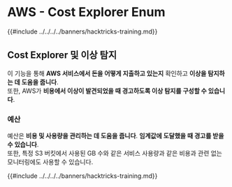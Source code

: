 # AWS - Cost Explorer Enum

{{#include ../../../../banners/hacktricks-training.md}}

## Cost Explorer 및 이상 탐지

이 기능을 통해 **AWS 서비스에서 돈을 어떻게 지출하고 있는지** 확인하고 **이상을 탐지하는 데 도움을 줍니다**.\
또한, AWS가 **비용에서 이상이 발견되었을 때 경고하도록 이상 탐지를 구성할 수 있습니다**.

### 예산

예산은 **비용 및 사용량을 관리하는 데 도움을 줍니다**. **임계값에 도달했을 때 경고를 받을 수 있습니다**.\
또한, 특정 S3 버킷에서 사용된 GB 수와 같은 서비스 사용량과 같은 비용과 관련 없는 모니터링에도 사용할 수 있습니다.

{{#include ../../../../banners/hacktricks-training.md}}
